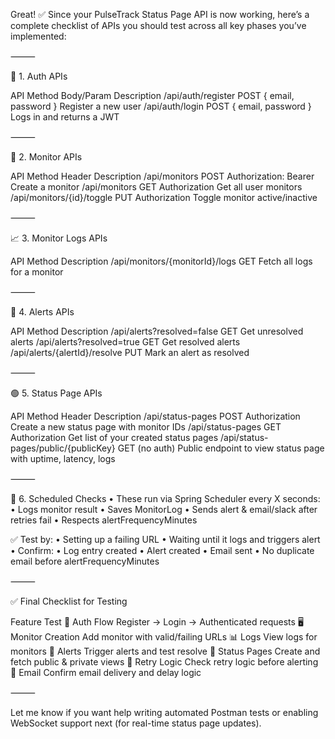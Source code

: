 Great! ✅ Since your PulseTrack Status Page API is now working, here’s a complete checklist of APIs you should test across all key phases you’ve implemented:

⸻

🔐 1. Auth APIs

API	Method	Body/Param	Description
/api/auth/register	POST	{ email, password }	Register a new user
/api/auth/login	POST	{ email, password }	Logs in and returns a JWT


⸻

📡 2. Monitor APIs

API	Method	Header	Description
/api/monitors	POST	Authorization: Bearer <token>	Create a monitor
/api/monitors	GET	Authorization	Get all user monitors
/api/monitors/{id}/toggle	PUT	Authorization	Toggle monitor active/inactive


⸻

📈 3. Monitor Logs APIs

API	Method	Description
/api/monitors/{monitorId}/logs	GET	Fetch all logs for a monitor


⸻

🚨 4. Alerts APIs

API	Method	Description
/api/alerts?resolved=false	GET	Get unresolved alerts
/api/alerts?resolved=true	GET	Get resolved alerts
/api/alerts/{alertId}/resolve	PUT	Mark an alert as resolved


⸻

🟢 5. Status Page APIs

API	Method	Header	Description
/api/status-pages	POST	Authorization	Create a new status page with monitor IDs
/api/status-pages	GET	Authorization	Get list of your created status pages
/api/status-pages/public/{publicKey}	GET	(no auth)	Public endpoint to view status page with uptime, latency, logs


⸻

📧 6. Scheduled Checks
•	These run via Spring Scheduler every X seconds:
•	Logs monitor result
•	Saves MonitorLog
•	Sends alert & email/slack after retries fail
•	Respects alertFrequencyMinutes

✅ Test by:
•	Setting up a failing URL
•	Waiting until it logs and triggers alert
•	Confirm:
•	Log entry created
•	Alert created
•	Email sent
•	No duplicate email before alertFrequencyMinutes

⸻

✅ Final Checklist for Testing

Feature	Test
🔐 Auth Flow	Register → Login → Authenticated requests
🖥️ Monitor Creation	Add monitor with valid/failing URLs
📊 Logs	View logs for monitors
🚨 Alerts	Trigger alerts and test resolve
📄 Status Pages	Create and fetch public & private views
🔁 Retry Logic	Check retry logic before alerting
📧 Email	Confirm email delivery and delay logic


⸻

Let me know if you want help writing automated Postman tests or enabling WebSocket support next (for real-time status page updates).